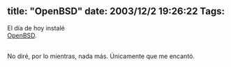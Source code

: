 title: "OpenBSD"
date: 2003/12/2 19:26:22
Tags: 
---
<p>El día de hoy instalé<br/><a href="http://web.archive.org/web/20031226230140/http://www.openbsd.org/">OpenBSD</a>.</p>



<p><br/>
No diré, por lo mientras, nada más. Únicamente que me encantó.</p>
